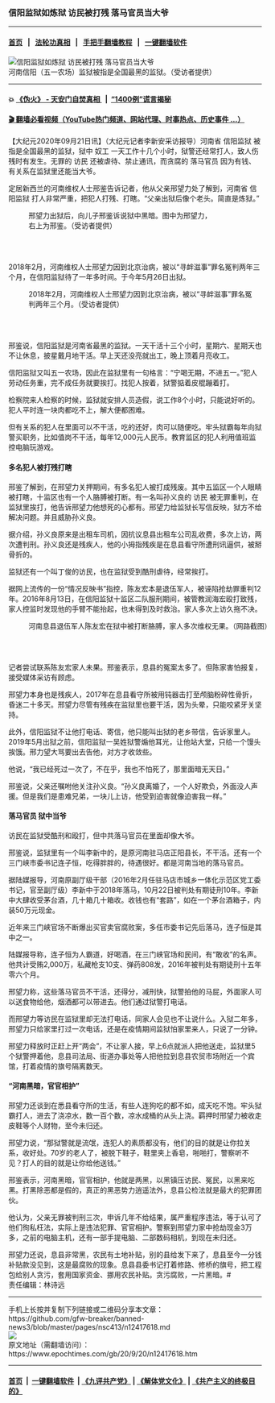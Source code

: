 ### 信阳监狱如炼狱 访民被打残 落马官员当大爷
------------------------

#### [首页](https://github.com/gfw-breaker/banned-news3/blob/master/README.md) &nbsp;&nbsp;|&nbsp;&nbsp; [法轮功真相](https://github.com/begood0513/basic/blob/master/README.md)  &nbsp;&nbsp;|&nbsp;&nbsp; [手把手翻墙教程](https://github.com/gfw-breaker/guides/wiki)  &nbsp;&nbsp;|&nbsp;&nbsp; [一键翻墙软件](https://github.com/gfw-breaker/nogfw/blob/master/README.md)  



<div><img alt="信阳监狱如炼狱 访民被打残 落马官员当大爷" class="attachment-djy_600_400 size-djy_600_400 wp-post-image" src="https://i.epochtimes.com/assets/uploads/2020/09/a3f603d4ed289363567bdfbc61a6eab9.jpg"/>
<div class="caption">
 河南信阳（五一农场）监狱被指是全国最黑的监狱。（受访者提供）
</div></div><hr/>

#### 💥 [《伪火》 - 天安门自焚真相 ](http://158.247.195.190:10000/videos/blog/weihuo.html)&nbsp; |&nbsp; [“1400例”谎言揭秘  ](http://158.247.195.190:10000/videos/blog/jiexi1400.html)

#### [ 🎬  翻墙必看视频（YouTube热门频道、网站代理、时事热点、历史事件 ...）](https://github.com/gfw-breaker/links/blob/master/banned.md)

<div><p>
 【大纪元2020年09月21日讯】（大纪元记者李新安采访报导）河南省
 <ok href="https://www.epochtimes.com/gb/tag/%E4%BF%A1%E9%98%B3%E7%9B%91%E7%8B%B1.html">
  信阳监狱
 </ok>
 被指是全国最黑的监狱，狱中
 <ok href="https://www.epochtimes.com/gb/tag/%E5%A5%B4%E5%B7%A5.html">
  奴工
 </ok>
 一天工作十几个小时，狱警还经常打人，致人伤残时有发生。无罪的
 <ok href="https://www.epochtimes.com/gb/tag/%E8%AE%BF%E6%B0%91.html">
  访民
 </ok>
 还被虐待、禁止通讯，而贪腐的
 <ok href="https://www.epochtimes.com/gb/tag/%E8%90%BD%E9%A9%AC%E5%AE%98%E5%91%98.html">
  落马官员
 </ok>
 因为有钱、有关系在监狱里还能当大爷。
</p>
<p>
 定居新西兰的河南维权人士邢鉴告诉记者，他从父亲邢望力处了解到，河南省
 <ok href="https://www.epochtimes.com/gb/tag/%E4%BF%A1%E9%98%B3%E7%9B%91%E7%8B%B1.html">
  信阳监狱
 </ok>
 打人非常严重，把犯人打残、打瞎。“父亲出狱后像个老头。简直是炼狱。”
</p>
<figure class="wp-caption aligncenter" id="attachment_12417628" style="width: 367px">
 <ok href="https://i.epochtimes.com/assets/uploads/2020/09/henanxing2.jpeg">
  <img alt="" class="wp-image-12417628" src="https://i.epochtimes.com/assets/uploads/2020/09/henanxing2-300x400.jpeg"/>
 </ok>
 <br/><figcaption class="wp-caption-text">
  邢望力出狱后，向儿子邢鉴诉说狱中黑暗。图中为邢望力，右上为邢鉴。（受访者提供）
 </figcaption><br/>
</figure><br/>
<p>
 2018年2月，河南维权人士邢望力因到北京治病，被以“寻衅滋事”罪名冤判两年三个月，在信阳监狱待了一年多时间。于今年5月26日出狱。
</p>
<figure class="wp-caption aligncenter" id="attachment_12417629" style="width: 450px">
 <ok href="https://i.epochtimes.com/assets/uploads/2020/09/henanxing.jpeg">
  <img alt="" class="wp-image-12417629 size-medium" src="https://i.epochtimes.com/assets/uploads/2020/09/henanxing-450x272.jpeg"/>
 </ok>
 <br/><figcaption class="wp-caption-text">
  2018年2月，河南维权人士邢望力因到北京治病，被以“寻衅滋事”罪名冤判两年三个月。（受访者提供）
 </figcaption><br/>
</figure><br/>
<p>
 邢鉴说，信阳监狱是河南省最黑的监狱。一天干活十三个小时，星期六、星期天也不让休息，披星戴月地干活。早上天还没亮就出工，晚上顶着月亮收工。
</p>
<p>
 信阳监狱又叫五一农场，因此在监狱里有一句格言：“宁喝无期，不进五一。”犯人劳动任务重，完不成任务就要挨打。找犯人按着，狱警掂着皮棍蹦着打。
</p>
<p>
 检察院来人检察的时候，监狱就安排人员造假，说工作8个小时，只能说好听的。犯人平时连一块肉都吃不上，解大便都困难。
</p>
<p>
 但有关系的犯人在里面可以不干活，吃的还好，肉可以随便吃。牢头狱霸每年向狱警买职务，比如值岗不干活，每年12,000元人民币。教育监区的犯人利用值班监控电脑玩游戏。
</p>
<h4>
 多名犯人被打残打瞎
</h4>
<p>
 邢鉴了解到，在邢望力关押期间，有多名犯人被打成残废。其中五监区一个人眼睛被打瞎，十监区也有一个人胳膊被打断。有一名叫孙义良的
 <ok href="https://www.epochtimes.com/gb/tag/%E8%AE%BF%E6%B0%91.html">
  访民
 </ok>
 被无罪重判，在监狱里挨打，他告诉邢望力他想死的心都有。邢望力给监狱长写信反映，狱方不给解决问题。并且威胁孙义良。
</p>
<p>
 据介绍，孙义良原来是出租车司机，因抗议息县出租车公司乱收费，多次上访，两次遭判刑。孙义良还是残疾人，他的小拇指残疾是在息县看守所遭刑讯逼供，被掰骨折的。
</p>
<p>
 监狱还有一个叫丁俊的访民，也在监狱受到酷刑虐待，经常挨打。
</p>
<p>
 据网上流传的一份“情况反映书”指控，陈友宏本是退伍军人，被诬陷抢劫罪重判12年。2016年8月13日，在信阳监狱十监区二队服刑期间，被管教润海宏殴打致残，家人控监时发现他的手臂不能抬起，也未得到及时救治。家人多次上访久拖不决。
</p>
<figure class="wp-caption aligncenter" id="attachment_12417633" style="width: 600px">
 <ok href="https://i.epochtimes.com/assets/uploads/2020/09/henan11FotoJet.jpg">
  <img alt="" class="wp-image-12417633 size-large" src="https://i.epochtimes.com/assets/uploads/2020/09/henan11FotoJet-600x441.jpg"/>
 </ok>
 <br/><figcaption class="wp-caption-text">
  河南息县退伍军人陈友宏在狱中被打断胳膊，家人多次维权无果。（网路截图）
 </figcaption><br/>
</figure><br/>
<p>
 记者尝试联系陈友宏家人未果。邢鉴表示，息县的冤案太多了。但陈家害怕报复，接受媒体采访有顾虑。
</p>
<p>
 邢望力本身也是残疾人，2017年在息县看守所被用钝器击打至颅脑粉碎性骨折，昏迷二十多天。邢望力尽管有残疾在监狱里也要干活，因为头晕，只能咬紧牙关坚持。
</p>
<p>
 此外，信阳监狱不让他打电话、寄信，他只能叫出狱的老乡带信，告诉家里人。2019年5月出狱之前，信阳监狱一吴姓狱警煽他耳光，让他站大堂，只给一个馒头挨饿。邢力望大骂要出去告他，对方才收敛些。
</p>
<p>
 他说，“我已经死过一次了，不在乎，我也不怕死了，那里面暗无天日。”
</p>
<p>
 邢鉴说，父亲还嘱咐他关注孙义良。“孙义良离婚了，一个人好欺负，外面没人声援。但是我们是患难兄弟，一块儿上访，他受到迫害就像迫害我一样。”
</p>
<h4>
 <ok href="https://www.epochtimes.com/gb/tag/%E8%90%BD%E9%A9%AC%E5%AE%98%E5%91%98.html">
  落马官员
 </ok>
 狱中当爷
</h4>
<p>
 访民在监狱受酷刑和殴打，但中共落马官员在里面却像大爷。
</p>
<p>
 邢鉴说，监狱里有一个叫李新中的，是原河南驻马店正阳县长，不干活。还有一个三门峡市委书记连子恒，吃得胖胖的，待遇很好。都是河南当地的落马官员。
</p>
<p>
 据陆媒报导，河南原副厅级干部（2016年2月任驻马店市城乡一体化示范区党工委书记，官至副厅级）李新中于2018年落马，10月22日被判处有期徒刑10年。李新中大肆收受茅台酒，几十箱几十箱收。收钱也有“套路”，如在一个茅台酒箱子，内装50万元现金。
</p>
<p>
 近年来三门峡官场不断爆出买官卖官腐败案，多任市委书记先后落马，连子恒是其中之一。
</p>
<p>
 陆媒报导称，连子恒为人霸道，好喝酒，在三门峡官场和民间，有“敢收”的名声。他共计受贿2,000万，私藏枪支10支、弹药808发，2016年被判处有期徒刑十五年零六个月。
</p>
<p>
 邢望力称，这些落马官员不干活，还得分，减刑快，狱警拍他的马屁，外面家人可以送食物给他，烟酒都可以带进去。他们通过狱警打电话。
</p>
<p>
 而邢望力等访民在监狱里却无法打电话，同家人会见也不让说什么。入狱二年多，邢望力只给家里打过一次电话，还是在疫情期间监狱怕家里来人，只说了一分钟。
</p>
<p>
 邢望力释放时正赶上开“两会”，不让家人接，早上6点就派人把他送走，监狱里5个狱警押着他，息县司法局、街道办事处等人把他拉到息县农贸市场附近一个宾馆，打着疫情的旗号隔离数天。
</p>
<h4>
 “河南黑暗，官官相护”
</h4>
<p>
 邢望力还谈到在悉县看守所的生活，有些人连狗吃的都不如，成天吃不饱。牢头狱霸打人，进去了浇凉水，数一百个数，凉水成桶的从头上浇。羁押时邢望力被收走皮鞋等个人财物，至今未归还。
</p>
<p>
 邢望力说，“那狱警就是流氓，连犯人的素质都没有，他们的目的就是让你拉关系，收好处。70岁的老人了，被脱下鞋子，鞋里夹上香皂，啪啪打，警察听不见？打人的目的就是让你给他送钱。”
</p>
<p>
 邢鉴表示，河南黑暗，官官相护，他就是两黑，以黑镇压访民、冤民，以黑来吃黑。打黑除恶都是假的，真正的黑恶势力逍遥法外，息县公检法就是最大的犯罪团伙。
</p>
<p>
 他认为，父亲无罪被判刑三次，申诉几年不给结果，属严重程序违法，等于认可了他们徇私枉法，实际上是违法犯罪、官官相护。警察到邢望力家中抢劫现金3万多，之前的电脑主机，还有一部手提电脑、二部数码相机，到现在未归还。
</p>
<p>
 邢望力还说，息县非常黑，农民有土地补贴，别的县给发下来了，息县至今一分钱补贴款没见到，这是最腐败的现象。息县县委书记打着修路、修桥的旗号，把工程包给别人贪污，套用国家资金、挪用农民补贴。贪污腐败，一片黑暗。#
 <br/>
 责任编辑：林诗远
</p>
</div>
<hr/>
手机上长按并复制下列链接或二维码分享本文章：<br/>
https://github.com/gfw-breaker/banned-news3/blob/master/pages/nsc413/n12417618.md <br/>
<a href='https://github.com/gfw-breaker/banned-news3/blob/master/pages/nsc413/n12417618.md'><img src='https://github.com/gfw-breaker/banned-news3/blob/master/pages/nsc413/n12417618.md.png'/></a> <br/>
原文地址（需翻墙访问）：https://www.epochtimes.com/gb/20/9/20/n12417618.htm


------------------------
#### [首页](https://github.com/gfw-breaker/banned-news3/blob/master/README.md) &nbsp;|&nbsp; [一键翻墙软件](https://github.com/gfw-breaker/nogfw/blob/master/README.md) &nbsp;| [《九评共产党》](https://github.com/gfw-breaker/9ping.md/blob/master/README.md#九评之一评共产党是什么) | [《解体党文化》](https://github.com/gfw-breaker/jtdwh.md/blob/master/README.md) | [《共产主义的终极目的》](https://github.com/gfw-breaker/gczydzjmd.md/blob/master/README.md)


<img src='http://gfw-breaker.win/banned-news3/pages/nsc413/n12417618.md' width='0px' height='0px'/>